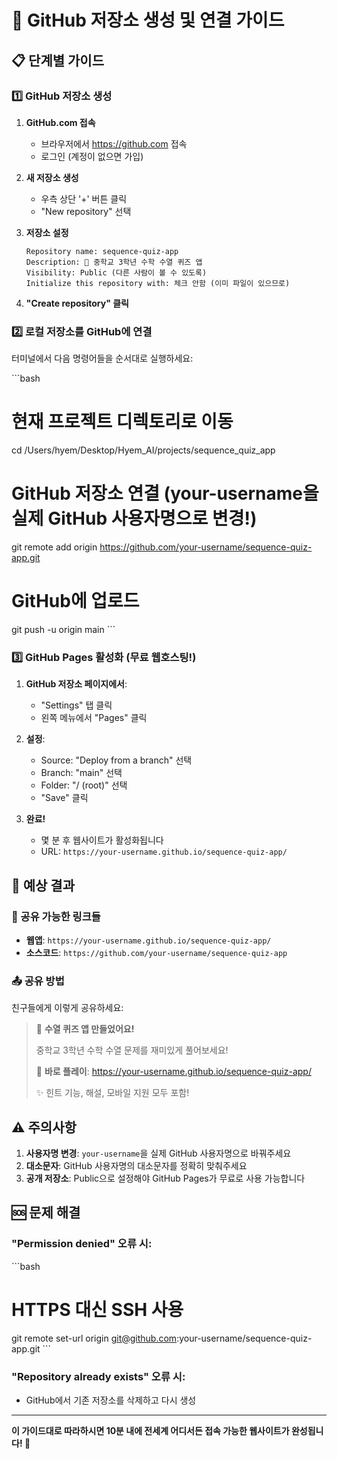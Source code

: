 # 🚀 GitHub 저장소 생성 및 연결 가이드

## 📋 단계별 가이드

### 1️⃣ GitHub 저장소 생성

1. **GitHub.com 접속**
   - 브라우저에서 https://github.com 접속
   - 로그인 (계정이 없으면 가입)

2. **새 저장소 생성**
   - 우측 상단 '+' 버튼 클릭
   - "New repository" 선택

3. **저장소 설정**
   ```
   Repository name: sequence-quiz-app
   Description: 🧮 중학교 3학년 수학 수열 퀴즈 앱
   Visibility: Public (다른 사람이 볼 수 있도록)
   Initialize this repository with: 체크 안함 (이미 파일이 있으므로)
   ```

4. **"Create repository" 클릭**

### 2️⃣ 로컬 저장소를 GitHub에 연결

터미널에서 다음 명령어들을 순서대로 실행하세요:

\`\`\`bash
# 현재 프로젝트 디렉토리로 이동
cd /Users/hyem/Desktop/Hyem_AI/projects/sequence_quiz_app

# GitHub 저장소 연결 (your-username을 실제 GitHub 사용자명으로 변경!)
git remote add origin https://github.com/your-username/sequence-quiz-app.git

# GitHub에 업로드
git push -u origin main
\`\`\`

### 3️⃣ GitHub Pages 활성화 (무료 웹호스팅!)

1. **GitHub 저장소 페이지에서**:
   - "Settings" 탭 클릭
   - 왼쪽 메뉴에서 "Pages" 클릭

2. **설정**:
   - Source: "Deploy from a branch" 선택
   - Branch: "main" 선택
   - Folder: "/ (root)" 선택
   - "Save" 클릭

3. **완료!**
   - 몇 분 후 웹사이트가 활성화됩니다
   - URL: `https://your-username.github.io/sequence-quiz-app/`

## 🎯 예상 결과

### 📱 공유 가능한 링크들
- **웹앱**: `https://your-username.github.io/sequence-quiz-app/`
- **소스코드**: `https://github.com/your-username/sequence-quiz-app`

### 📤 공유 방법
친구들에게 이렇게 공유하세요:

> 🧮 **수열 퀴즈 앱 만들었어요!**
> 
> 중학교 3학년 수학 수열 문제를 재미있게 풀어보세요!
> 
> 🔗 **바로 플레이**: https://your-username.github.io/sequence-quiz-app/
> 
> ✨ 힌트 기능, 해설, 모바일 지원 모두 포함!

## ⚠️ 주의사항

1. **사용자명 변경**: `your-username`을 실제 GitHub 사용자명으로 바꿔주세요
2. **대소문자**: GitHub 사용자명의 대소문자를 정확히 맞춰주세요
3. **공개 저장소**: Public으로 설정해야 GitHub Pages가 무료로 사용 가능합니다

## 🆘 문제 해결

### "Permission denied" 오류 시:
\`\`\`bash
# HTTPS 대신 SSH 사용
git remote set-url origin git@github.com:your-username/sequence-quiz-app.git
\`\`\`

### "Repository already exists" 오류 시:
- GitHub에서 기존 저장소를 삭제하고 다시 생성

---

**이 가이드대로 따라하시면 10분 내에 전세계 어디서든 접속 가능한 웹사이트가 완성됩니다! 🚀**
